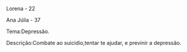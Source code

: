Lorena - 22

Ana Júlia - 37


Tema:Depressão.


Descrição:Combate ao suicidio,tentar te ajudar, e previnir a depressão.
